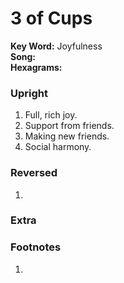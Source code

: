 # 3 of Cups

**Key Word:** Joyfulness  
**Song:**   
**Hexagrams:** 



### Upright

1) Full, rich joy.
2) Support from friends.
3) Making new friends.
4) Social harmony.



### Reversed

1) 



### Extra





### Footnotes

1. 


